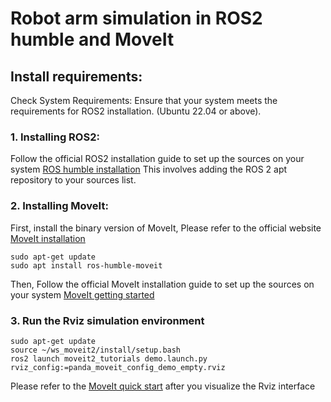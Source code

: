 # Robot arm simulation in ROS2 humble and MoveIt
## Install requirements:
Check System Requirements:
Ensure that your system meets the requirements for ROS2 installation. (Ubuntu 22.04 or above).
### 1. Installing ROS2:
Follow the official ROS2 installation guide to set up the sources on your system
[ROS humble installation](https://docs.ros.org/en/humble/Installation.html)
This involves adding the ROS 2 apt repository to your sources list.
### 2. Installing MoveIt:
First, install the binary version of MoveIt, Please refer to the official website [MoveIt installation](https://moveit.ros.org/install-moveit2/binary/)
```
sudo apt-get update
sudo apt install ros-humble-moveit
```
Then, Follow the official MoveIt installation guide to set up the sources on your system [MoveIt getting started](https://moveit.picknik.ai/humble/doc/tutorials/getting_started/getting_started.html)

### 3. Run the Rviz simulation environment
```
sudo apt-get update
source ~/ws_moveit2/install/setup.bash
ros2 launch moveit2_tutorials demo.launch.py rviz_config:=panda_moveit_config_demo_empty.rviz

```
Please refer to the [MoveIt quick start](https://moveit.picknik.ai/humble/doc/tutorials/quickstart_in_rviz/quickstart_in_rviz_tutorial.html) after you visualize the Rviz interface

